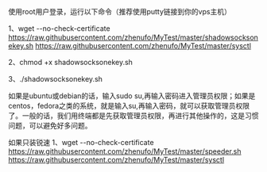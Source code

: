 使用root用户登录，运行以下命令（推荐使用putty链接到你的vps主机）


1、wget --no-check-certificate https://raw.githubusercontent.com/zhenufo/MyTest/master/shadowsocksonekey.sh https://raw.githubusercontent.com/zhenufo/MyTest/master/sysctl

2、chmod +x shadowsocksonekey.sh

3、./shadowsocksonekey.sh



如果是ubuntu或debian的话，输入sudo su,再输入密码进入管理员权限；如果是centos，fedora之类的系统，就是输入su,再输入密码，就可以获取管理员权限了。一般的话，我们用终端都是先获取管理员权限，再进行其他操作的，这是习惯问题，可以避免好多问题。

如果只装锐速
1、wget --no-check-certificate https://raw.githubusercontent.com/zhenufo/MyTest/master/speeder.sh https://raw.githubusercontent.com/zhenufo/MyTest/master/sysctl
